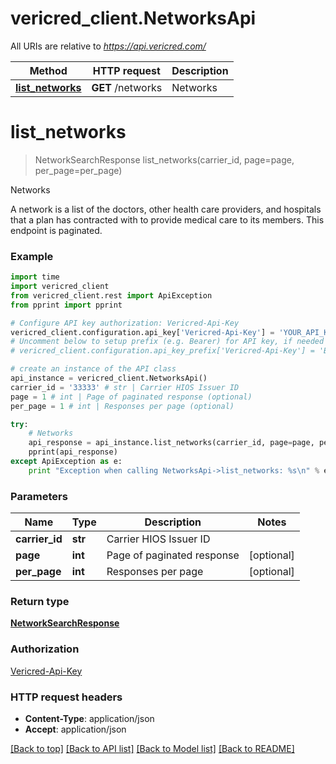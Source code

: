 # vericred_client.NetworksApi

All URIs are relative to *https://api.vericred.com/*

Method | HTTP request | Description
------------- | ------------- | -------------
[**list_networks**](NetworksApi.md#list_networks) | **GET** /networks | Networks


# **list_networks**
> NetworkSearchResponse list_networks(carrier_id, page=page, per_page=per_page)

Networks

A network is a list of the doctors, other health care providers, and hospitals that a plan has contracted with to provide medical care to its members. This endpoint is paginated.

### Example 
```python
import time
import vericred_client
from vericred_client.rest import ApiException
from pprint import pprint

# Configure API key authorization: Vericred-Api-Key
vericred_client.configuration.api_key['Vericred-Api-Key'] = 'YOUR_API_KEY'
# Uncomment below to setup prefix (e.g. Bearer) for API key, if needed
# vericred_client.configuration.api_key_prefix['Vericred-Api-Key'] = 'Bearer'

# create an instance of the API class
api_instance = vericred_client.NetworksApi()
carrier_id = '33333' # str | Carrier HIOS Issuer ID
page = 1 # int | Page of paginated response (optional)
per_page = 1 # int | Responses per page (optional)

try: 
    # Networks
    api_response = api_instance.list_networks(carrier_id, page=page, per_page=per_page)
    pprint(api_response)
except ApiException as e:
    print "Exception when calling NetworksApi->list_networks: %s\n" % e
```

### Parameters

Name | Type | Description  | Notes
------------- | ------------- | ------------- | -------------
 **carrier_id** | **str**| Carrier HIOS Issuer ID | 
 **page** | **int**| Page of paginated response | [optional] 
 **per_page** | **int**| Responses per page | [optional] 

### Return type

[**NetworkSearchResponse**](NetworkSearchResponse.md)

### Authorization

[Vericred-Api-Key](../README.md#Vericred-Api-Key)

### HTTP request headers

 - **Content-Type**: application/json
 - **Accept**: application/json

[[Back to top]](#) [[Back to API list]](../README.md#documentation-for-api-endpoints) [[Back to Model list]](../README.md#documentation-for-models) [[Back to README]](../README.md)

